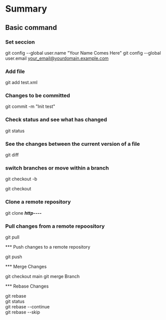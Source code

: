 # Summary
## Basic command 

### Set seccion 

git config --global user.name "Your Name Comes Here"
git config --global user.email your_email@yourdomain.example.com

### Add file 

git add   test.xml

### Changes to be committed

git commit -m "Init test"

### Check status and see what has changed

git status

### See the changes between the current version of a file 

git diff

### switch branches or move within a branch

git checkout -b

git checkout 

### Clone a remote repository

git clone ***http----***

### Pull changes from a remote repoository

git pull

*** Push changes to a remote repository

git push

*** Merge Changes 

git checkout main
git merge Branch

*** Rebase Changes 

git rebase <branch name>  
git status  
git rebase --continue  
git rebase --skip  

